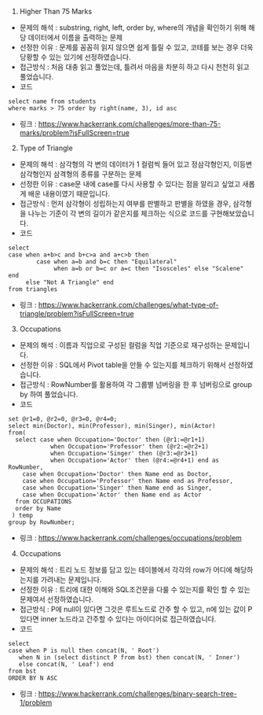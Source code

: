 1. Higher Than 75 Marks
 - 문제의 해석 : substring, right, left, order by, where의 개념을 확인하기 위해 해당 데이터에서 이름을 출력하는 문제  
 - 선정한 이유 : 문제를 꼼꼼히 읽지 않으면 쉽게 틀릴 수 있고, 코테를 보는 경우 더욱 당황할 수 있는 있기에 선정하였습니다. 
 - 접근방식 : 처음 대충 읽고 풀었는데, 틀려서 마음을 차분히 하고 다시 천천히 읽고 풀었습니다. 
 - 코드 
  ```
  select name from students 
  where marks > 75 order by right(name, 3), id asc
  ```
 - 링크 : https://www.hackerrank.com/challenges/more-than-75-marks/problem?isFullScreen=true  
  
    
2. Type of Triangle
 - 문제의 해석 : 삼각형의 각 변의 데이터가 1 컬럼씩 들어 있고 정삼각형인지, 이등변삼각형인지 삼격형의 종류를 구분하는 문제 
 - 선정한 이유 : case문 내에 case를 다시 사용할 수 있다는 점을 알리고 싶었고 새롭게 배운 내용이였기 때문입니다. 
 - 접근방식 : 먼저 삼각형이 성립하는지 여부를 판별하고 판별을 하였을 경우, 삼각형을 나누는 기준이 각 변의 길이가 같은지를 체크하는 식으로 코드를 구현해보았습니다. 
 - 코드 
  ```
  select 
  case when a+b>c and b+c>a and a+c>b then
          case when a=b and b=c then "Equilateral"
               when a=b or b=c or a=c then "Isosceles" else "Scalene" end
       else "Not A Triangle" end
  from triangles
  ```
 - 링크 : https://www.hackerrank.com/challenges/what-type-of-triangle/problem?isFullScreen=true  


3. Occupations
 - 문제의 해석 : 이름과 직업으로 구성된 컬럼을 직업 기준으로 재구성하는 문제입니다. 
 - 선정한 이유 : SQL에서 Pivot table을 만들 수 있는지를 체크하기 위해서 선정하였습니다. 
 - 접근방식 : RowNumber를 활용하여 각 그룹별 넘버링을 한 후 넘버링으로 group by 하여 풀었습니다. 
 - 코드 
  ```
  set @r1=0, @r2=0, @r3=0, @r4=0;
  select min(Doctor), min(Professor), min(Singer), min(Actor)
  from(
    select case when Occupation='Doctor' then (@r1:=@r1+1)
              when Occupation='Professor' then (@r2:=@r2+1)
              when Occupation='Singer' then (@r3:=@r3+1)
              when Occupation='Actor' then (@r4:=@r4+1) end as RowNumber,
      case when Occupation='Doctor' then Name end as Doctor,
      case when Occupation='Professor' then Name end as Professor,
      case when Occupation='Singer' then Name end as Singer,
      case when Occupation='Actor' then Name end as Actor
    from OCCUPATIONS
    order by Name
   ) temp
  group by RowNumber;
  ```
  - 링크 : https://www.hackerrank.com/challenges/occupations/problem  


4. Occupations
 - 문제의 해석 : 트리 노드 정보를 담고 있는 테이블에서 각각의 row가 어디에 해당하는지를 가려내는 문제입니다. 
 - 선정한 이유 : 트리에 대한 이해와 SQL조건문을 다룰 수 있는지를 확인 할 수 있는 문제여서 선정하였습니다. 
 - 접근방식 : P에 null이 있다면 그것은 루트노드로 간주 할 수 있고, n에 있는 값이 P 있다면 inner 노드라고 간주할 수 있다는 아이디어로 접근하였습니다. 
 - 코드 
  ```
  select 
  case when P is null then concat(N, ' Root')
     when N in (select distinct P from bst) then concat(N, ' Inner')
     else concat(N, ' Leaf') end
  from bst
  ORDER BY N ASC
  ```
 - 링크 : https://www.hackerrank.com/challenges/binary-search-tree-1/problem 
